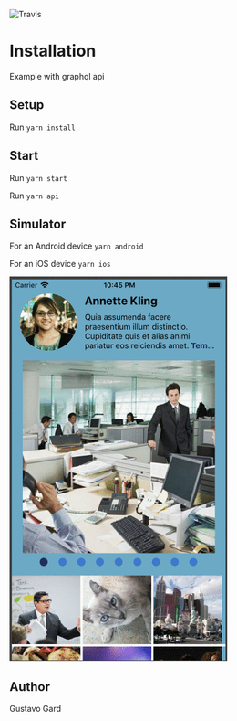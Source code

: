 ![Travis](https://travis-ci.org/gusgard/react-native-graphql-example.svg?branch=master)

# Installation

Example with graphql api

## Setup

Run `yarn install`

## Start

Run `yarn start`

Run `yarn api`

## Simulator

For an Android device `yarn android`

For an iOS device `yarn ios`

![Demo](./demo.gif)

## Author

Gustavo Gard
